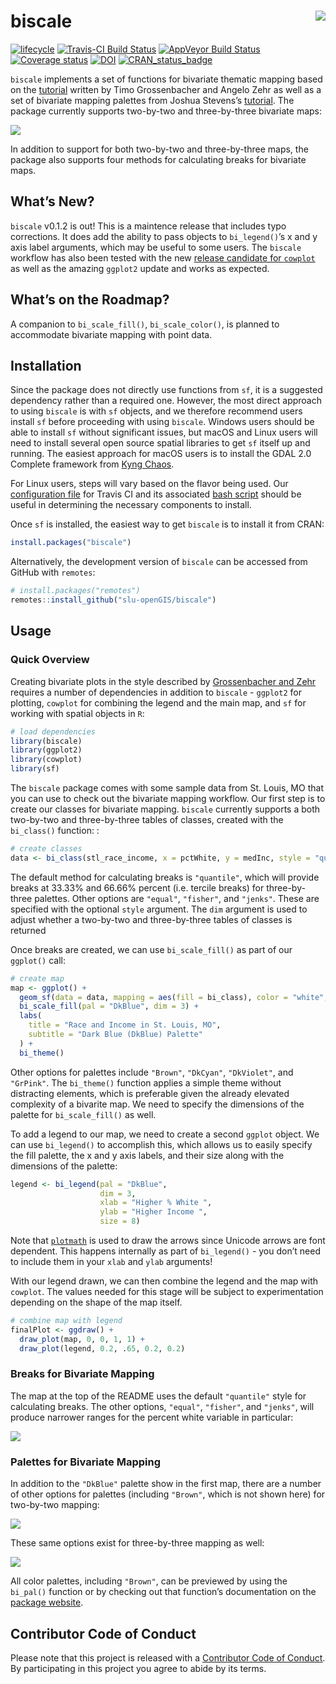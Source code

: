 
<!-- README.md is generated from README.Rmd. Please edit that file -->

# biscale <img src="man/figures/logo.png" align="right" />

[![lifecycle](https://img.shields.io/badge/lifecycle-maturing-blue.svg)](https://www.tidyverse.org/lifecycle/#maturing)
[![Travis-CI Build
Status](https://travis-ci.org/slu-openGIS/biscale.svg?branch=master)](https://travis-ci.org/slu-openGIS/biscale)
[![AppVeyor Build
Status](https://ci.appveyor.com/api/projects/status/github/slu-openGIS/biscale?branch=master&svg=true)](https://ci.appveyor.com/project/chris-prener/biscale)
[![Coverage
status](https://codecov.io/gh/slu-openGIS/biscale/branch/master/graph/badge.svg)](https://codecov.io/github/slu-openGIS/biscale?branch=master)
[![DOI](https://zenodo.org/badge/183024212.svg)](https://zenodo.org/badge/latestdoi/183024212)
[![CRAN\_status\_badge](http://www.r-pkg.org/badges/version/biscale)](https://cran.r-project.org/package=biscale)

`biscale` implements a set of functions for bivariate thematic mapping
based on the
[tutorial](https://timogrossenbacher.ch/2019/04/bivariate-maps-with-ggplot2-and-sf/)
written by Timo Grossenbacher and Angelo Zehr as well as a set of
bivariate mapping palettes from Joshua Stevens’s
[tutorial](http://www.joshuastevens.net/cartography/make-a-bivariate-choropleth-map/).
The package currently supports two-by-two and three-by-three bivariate
maps:

![](man/figures/biscale.001.png)

In addition to support for both two-by-two and three-by-three maps, the
package also supports four methods for calculating breaks for bivariate
maps.

## What’s New?

`biscale` v0.1.2 is out\! This is a maintence release that includes typo
corrections. It does add the ability to pass objects to `bi_legend()`’s
x and y axis label arguments, which may be useful to some users. The
`biscale` workflow has also been tested with the new [release candidate
for `cowplot`](https://github.com/wilkelab/cowplot) as well as the
amazing `ggplot2` update and works as expected.

## What’s on the Roadmap?

A companion to `bi_scale_fill()`, `bi_scale_color()`, is planned to
accommodate bivariate mapping with point data.

## Installation

Since the package does not directly use functions from `sf`, it is a
suggested dependency rather than a required one. However, the most
direct approach to using `biscale` is with `sf` objects, and we
therefore recommend users install `sf` before proceeding with using
`biscale`. Windows users should be able to install `sf` without
significant issues, but macOS and Linux users will need to install
several open source spatial libraries to get `sf` itself up and running.
The easiest approach for macOS users is to install the GDAL 2.0 Complete
framework from [Kyng
Chaos](https://www.kyngchaos.com/software/frameworks/).

For Linux users, steps will vary based on the flavor being used. Our
[configuration
file](https://github.com/slu-openGIS/biscale/blob/master/.travis.yml)
for Travis CI and its associated [bash
script](https://github.com/slu-openGIS/biscale/blob/master/.travis/install.sh)
should be useful in determining the necessary components to install.

Once `sf` is installed, the easiest way to get `biscale` is to install
it from CRAN:

``` r
install.packages("biscale")
```

Alternatively, the development version of `biscale` can be accessed from
GitHub with `remotes`:

``` r
# install.packages("remotes")
remotes::install_github("slu-openGIS/biscale")
```

## Usage

### Quick Overview

Creating bivariate plots in the style described by [Grossenbacher and
Zehr](https://timogrossenbacher.ch/2019/04/bivariate-maps-with-ggplot2-and-sf/)
requires a number of dependencies in addition to `biscale` - `ggplot2`
for plotting, `cowplot` for combining the legend and the main map, and
`sf` for working with spatial objects in `R`:

``` r
# load dependencies
library(biscale)
library(ggplot2)
library(cowplot)
library(sf)
```

The `biscale` package comes with some sample data from St. Louis, MO
that you can use to check out the bivariate mapping workflow. Our first
step is to create our classes for bivariate mapping. `biscale` currently
supports a both two-by-two and three-by-three tables of classes, created
with the `bi_class()` function: :

``` r
# create classes
data <- bi_class(stl_race_income, x = pctWhite, y = medInc, style = "quantile", dim = 3)
```

The default method for calculating breaks is `"quantile"`, which will
provide breaks at 33.33% and 66.66% percent (i.e. tercile breaks) for
three-by-three palettes. Other options are `"equal"`, `"fisher"`, and
`"jenks"`. These are specified with the optional `style` argument. The
`dim` argument is used to adjust whether a two-by-two and three-by-three
tables of classes is returned

Once breaks are created, we can use `bi_scale_fill()` as part of our
`ggplot()` call:

``` r
# create map
map <- ggplot() +
  geom_sf(data = data, mapping = aes(fill = bi_class), color = "white", size = 0.1, show.legend = FALSE) +
  bi_scale_fill(pal = "DkBlue", dim = 3) +
  labs(
    title = "Race and Income in St. Louis, MO",
    subtitle = "Dark Blue (DkBlue) Palette"
  ) +
  bi_theme()
```

Other options for palettes include `"Brown"`, `"DkCyan"`, `"DkViolet"`,
and `"GrPink"`. The `bi_theme()` function applies a simple theme without
distracting elements, which is preferable given the already elevated
complexity of a bivarite map. We need to specify the dimensions of the
palette for `bi_scale_fill()` as well.

To add a legend to our map, we need to create a second `ggplot` object.
We can use `bi_legend()` to accomplish this, which allows us to easily
specify the fill palette, the x and y axis labels, and their size along
with the dimensions of the palette:

``` r
legend <- bi_legend(pal = "DkBlue",
                    dim = 3,
                    xlab = "Higher % White ",
                    ylab = "Higher Income ",
                    size = 8)
```

Note that
[`plotmath`](https://stat.ethz.ch/R-manual/R-devel/library/grDevices/html/plotmath.html)
is used to draw the arrows since Unicode arrows are font dependent. This
happens internally as part of `bi_legend()` - you don’t need to include
them in your `xlab` and `ylab` arguments\!

With our legend drawn, we can then combine the legend and the map with
`cowplot`. The values needed for this stage will be subject to
experimentation depending on the shape of the map itself.

``` r
# combine map with legend
finalPlot <- ggdraw() +
  draw_plot(map, 0, 0, 1, 1) +
  draw_plot(legend, 0.2, .65, 0.2, 0.2)
```

### Breaks for Bivariate Mapping

The map at the top of the README uses the default `"quantile"` style for
calculating breaks. The other options, `"equal"`, `"fisher"`, and
`"jenks"`, will produce narrower ranges for the percent white variable
in particular:

![](man/figures/biscale.005.png)

### Palettes for Bivariate Mapping

In addition to the `"DkBlue"` palette show in the first map, there are a
number of other options for palettes (including `"Brown"`, which is not
shown here) for two-by-two mapping:

![](man/figures/biscale.002.png)

These same options exist for three-by-three mapping as well:

![](man/figures/biscale.003.png)

All color palettes, including `"Brown"`, can be previewed by using the
`bi_pal()` function or by checking out that function’s documentation on
the [package
website](https://slu-opengis.github.io/biscale/reference/bi_pal.html).

## Contributor Code of Conduct

Please note that this project is released with a [Contributor Code of
Conduct](.github/CODE_OF_CONDUCT.md). By participating in this project
you agree to abide by its terms.
